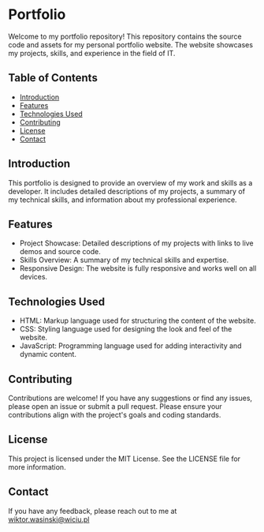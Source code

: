 # Portfolio
Welcome to my portfolio repository! This repository contains the source code and assets for my personal portfolio website. The website showcases my projects, skills, and experience in the field of IT.

## Table of Contents
- [Introduction](#introduction)
- [Features](#features)
- [Technologies Used](#technologies-used)
- [Contributing](#contributing)
- [License](#license)
- [Contact](#contact)

## Introduction
This portfolio is designed to provide an overview of my work and skills as a developer. It includes detailed descriptions of my projects, a summary of my technical skills, and information about my professional experience.

## Features
- Project Showcase: Detailed descriptions of my projects with links to live demos and source code.
- Skills Overview: A summary of my technical skills and expertise.
- Responsive Design: The website is fully responsive and works well on all devices.

## Technologies Used
- HTML: Markup language used for structuring the content of the website.
- CSS: Styling language used for designing the look and feel of the website.
- JavaScript: Programming language used for adding interactivity and dynamic content.

## Contributing
Contributions are welcome! If you have any suggestions or find any issues, please open an issue or submit a pull request. Please ensure your contributions align with the project's goals and coding standards.

## License
This project is licensed under the MIT License. See the LICENSE file for more information.

## Contact
If you have any feedback, please reach out to me at wiktor.wasinski@wiciu.pl
